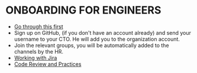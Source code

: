 # ONBOARDING FOR ENGINEERS

- [Go through this first](https://stabledoc.com)
- Sign up on GitHub, (if you don't have an account already) and send your username to your CTO. He will add you to the organization account.
- Join the relevant groups, you will be automatically added to the channels by the HR.
- [Working with Jira](/engineering/jira)
- [Code Review and Practices](/engineering/code-review)
